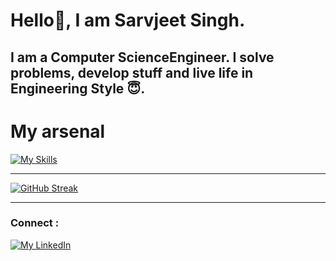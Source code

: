 # Hello👋, I am Sarvjeet Singh.  

## I am a Computer ScienceEngineer. I solve problems, develop stuff and live life in Engineering Style :innocent:.

# My arsenal


[![My Skills](https://skillicons.dev/icons?i=py,js,html,css,py,c,django,cpp,bootstrap,azure,flask,figma,github,git,heroku,java,linux,mysql,netlify,postman,react,tensorflow,vscode,sqlite,gcp)]([https://github.com/aazad20])

<hr>

[![GitHub Streak](https://github-readme-streak-stats-git-main-aazad20.vercel.app?user=aazad20&theme=gotham)](https://git.io/streak-stats)
<hr>

### Connect :
[![My LinkedIn](https://skillicons.dev/icons?i=linkedin)](https://www.linkedin.com/in/sarvjeet-singh-6249551b7/)

